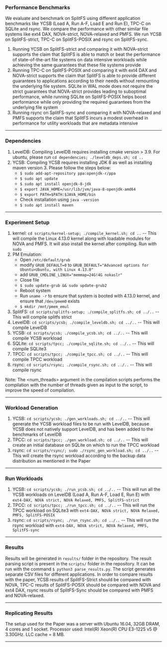 ### Performance Benchmarks

We evaluate and benchmark on SplitFS using different application benchmarks like YCSB (Load A, Run A-F, Load E and Run E), TPC-C on SQLite and rsync. We compare the performance with other similar file systems like ext4 DAX, NOVA-strict, NOVA-relaxed and PMFS. We run YCSB on SplitFS-strict, TPC-C on SplitFS-POSIX and rsync on SplitFS-sync.
1. Running YCSB on SplitFS-strict and comparing it with NOVA-strict supports the claim that SplitFS is able to match or beat the performance of state-of-the-art file systems on data intensive workloads while achieving the same guarantees that these file systems provide
2. Running TPC-C on SplitFS-POSIX and comparing it with ext4 DAX and NOVA-strict supports the claim that SplitFS is able to provide different guarantees to applications according to their needs without remounting the underlying file system. SQLite in WAL mode does not require the strict guarantees that NOVA-strict provides leading to suboptimal performance, while running SQLite on SplitFS-POSIX helps boost performance while only providing the required guarantees from the underlying file system
3. Running rsync on SplitFS-sync and comparing it with NOVA-relaxed and PMFS supports the claim that SplitFS incurs a modest overhead in performance for utility workloads that are metadata intensive

---

### Dependencies

1. LevelDB: Compiling LevelDB requires installing cmake version > 3.9. For ubuntu, please run `cd dependencies; ./leveldb_deps.sh; cd ..`
2. YCSB: Compiling YCSB requires installing JDK 8 as well as installing maven version 3. Please follow the steps below:
    * `$ sudo add-apt-repository ppa:openjdk-r/ppa`
    * `$ sudo apt update`
    * `$ sudo apt install openjdk-8-jdk`
    * `$ export JAVA_HOME=/usr/lib/jvm/java-8-openjdk-amd64`
    * `$ export PATH=$PATH:$JAVA_HOME/bin`
    * Check installation using `java -version`
    * `$ sudo apt install maven`

---

### Experiment Setup

1. kernel: `cd scripts/kernel-setup; ./compile_kernel.sh; cd ..` -- This will compile the Linux 4.13.0 kernel along with loadable modules for NOVA and PMFS. It will also install the kernel after compiling. Run with `sudo` 
2. PM Emulation: 
    * Open `/etc/default/grub`
    * modify `GRUB_DEFAULT=0` to `GRUB_DEFAULT="Advanced options for Ubuntu>Ubuntu, with Linux 4.13.0"`
    * add `GRUB_CMDLINE_LINUX="memmap=24G!4G nokaslr"`
    * Close file
    * `$ sudo update-grub && sudo update-grub2`
    * Reboot system
    * Run `uname -r` to ensure that system is booted with 4.13.0 kernel, and ensure that `/dev/pmem0` exists
    * `$ mkdir /mnt/pmem_emul`
3. SplitFS: `cd scripts/splitfs-setup; ./compile_splitfs.sh; cd ../..` -- This will compile splitfs strict
4. LevelDB: `cd scripts/ycsb; ./compile_leveldb.sh; cd ../..` -- This will compile LevelDB
5. YCSB: `cd scripts/ycsb; ./compile_ycsb.sh; cd ../..` -- This will compile YCSB workload
6. SQLite: `cd scripts/tpcc; ./compile_sqlite.sh; cd ../..` -- This will compile SQLite3
7. TPCC: `cd scripts/tpcc; ./compile_tpcc.sh; cd ../..` -- This will compile TPCC workload
8. rsync: `cd scripts/rsync; ./compile_rsync.sh; cd ../..` -- This will compile rsync

Note: The <num_threads> argument in the compilation scripts performs the compilation with the number of threads given as input to the script, to improve the speed of compilation. 

---

### Workload Generation

1. YCSB: `cd scripts/ycsb; ./gen_workloads.sh; cd ../..` -- This will generate the YCSB workload files to be run with LevelDB, because YCSB does not natively support LevelDB, and has been added to the benchmarks of LevelDB
2. TPCC: `cd scripts/tpcc; ./gen_workload.sh; cd ../..` -- This will create an initial database on SQLite on which to run the TPCC workload
3. rsync: `cd scripts/rsync/; sudo ./rsync_gen_workload.sh; cd ../..` -- This will create the rsync workload according to the backup data distribution as mentioned in the Paper

---

### Run Workloads

1. YCSB: `cd scripts/ycsb; ./run_ycsb.sh; cd ../..` -- This will run all the YCSB workloads on LevelDB (Load A, Run A-F, Load E, Run E) with `ext4-DAX, NOVA strict, NOVA Relaxed, PMFS, SplitFS-strict` 
2. TPCC: `cd scripts/tpcc; ./run_tpcc.sh; cd ../..` -- This will run the TPCC workload on SQLite3 with `ext4-DAX, NOVA strict, NOVA Relaxed, PMFS, SplitFS-POSIX`
3. rsync: `cd scripts/rsync; ./run_rsync.sh; cd ../..` -- This will run the rsync workload with `ext4-DAX, NOVA strict, NOVA Relaxed, PMFS, SplitFS-sync`

---

### Results

Results will be generated in `results/` folder in the repository.
The result parsing script is present in the `scripts/` folder in the repository. It can be run with the command `$ python3 parse_results.py`. The script generates separate CSV files for different applications.
In order to compare results with the paper, YCSB results of SplitFS-Strict should be compared with NOVA, TPC-C results of SplitFS-POSIX should be compared with NOVA and ext4 DAX, rsync results of SplitFS-Sync should be compared with PMFS and NOVA-relaxed.

---

### Replicating Results

The setup used for the Paper was a server with Ubuntu 16.04, 32GB DRAM, 4 cores and 1 socket. Processor used: Intel(R) Xeon(R) CPU E3-1225 v5 @ 3.30GHz. LLC cache = 8 MB.

---
